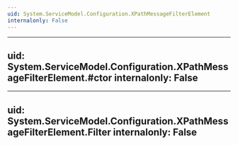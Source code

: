 ```yaml
---
uid: System.ServiceModel.Configuration.XPathMessageFilterElement
internalonly: False
---
```


---
uid: System.ServiceModel.Configuration.XPathMessageFilterElement.#ctor
internalonly: False
---

---
uid: System.ServiceModel.Configuration.XPathMessageFilterElement.Filter
internalonly: False
---
